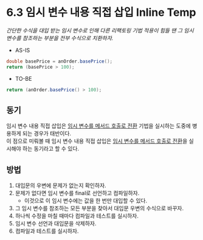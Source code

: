 # 6.3 임시 변수 내용 직접 삽입 Inline Temp

_간단한 수식을 대입 받는 임시 변수로 인해 다른 리팩토링 기법 적용이 힘들 땐 그 임시 변수를 참조하는 부분을 전부 수식으로 치환하자._

- AS-IS

```java
double basePrice = anOrder.basePrice();
return (basePrice > 100);
```

- TO-BE

```java
return (anOrder.basePrice() > 100);
```

## 동기

임시 변수 내용 직접 삽입은 [임시 변수를 메서드 호출로 전환](../CHAPTER%2006%20메서드%20정리/6.4.md) 기법을 실시하는 도중에 병용하게 되는 경우가 태반이다.  
이 점으로 미뤄볼 때 임시 변수 내용 직접 삽입은 [임시 변수를 메서드 호출로 전환](../CHAPTER%2006%20메서드%20정리/6.4.md)을 실시해야 하는 동기라고 할 수 있다.

## 방법

1. 대입문의 우변에 문제가 없는지 확인하자.
2. 문제가 없다면 임시 변수를 final로 선언하고 컴파일하자.
   - 이것으로 이 임시 변수에는 값을 한 번만 대입할 수 있다.
3. 그 임시 변수를 참조하는 모든 부분을 찾아서 대입문 우변의 수식으로 바꾸자.
4. 하나씩 수정을 마칠 때마다 컴파일과 테스트를 실시하자.
5. 임시 변수 선언과 대입문을 삭제하자.
6. 컴파일과 테스트를 실시하자.
